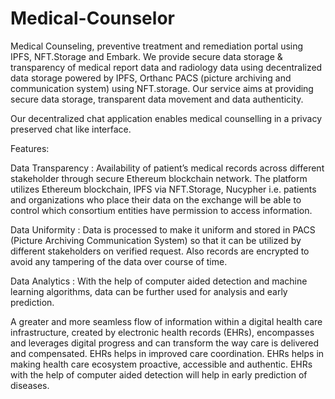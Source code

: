 # Medical-Counselor
Medical Counseling, preventive treatment and remediation portal using IPFS, NFT.Storage and Embark. We provide secure data storage & transparency of medical report data and radiology data using decentralized data storage powered by IPFS, Orthanc PACS (picture archiving and communication system) using NFT.storage. Our service aims at providing secure data storage, transparent data movement and data authenticity.

Our decentralized chat application enables medical counselling in a privacy preserved chat like interface.

Features:

Data Transparency : Availability of patient’s medical records across different stakeholder through secure Ethereum blockchain network. The platform utilizes Ethereum blockchain, IPFS via NFT.Storage, Nucypher i.e. patients and organizations who place their data on the exchange will be able to control which consortium entities have permission to access information.

Data Uniformity : Data is processed to make it uniform and stored in PACS (Picture Archiving Communication System) so that it can be utilized by different stakeholders on verified request. Also records are encrypted to avoid any tampering of the data over course of time.

Data Analytics : With the help of computer aided detection and machine learning algorithms, data can be further used for analysis and early prediction.

A greater and more seamless flow of information within a digital health care infrastructure, created by electronic health records (EHRs), encompasses and leverages digital progress and can transform the way care is delivered and compensated. EHRs helps in improved care coordination. EHRs helps in making health care ecosystem proactive, accessible and authentic. EHRs with the help of computer aided detection will help in early prediction of diseases.


